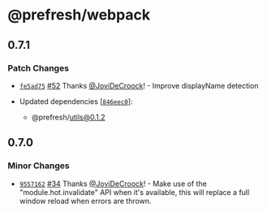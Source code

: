 # @prefresh/webpack

## 0.7.1

### Patch Changes

- [`fe5ad75`](https://github.com/JoviDeCroock/prefresh/commit/fe5ad753ec12d091dd6013d51e2f65512643ce3a) [#52](https://github.com/JoviDeCroock/prefresh/pull/52) Thanks [@JoviDeCroock](https://github.com/JoviDeCroock)! - Improve displayName detection

- Updated dependencies [[`846eec0`](https://github.com/JoviDeCroock/prefresh/commit/846eec0a77ba8f9b8e1ea36bfc0dd6a6ad7ba94c)]:
  - @prefresh/utils@0.1.2

## 0.7.0

### Minor Changes

- [`9557162`](https://github.com/JoviDeCroock/prefresh/commit/95571624e2416190c2e07560fe871084b7cbc5fd) [#34](https://github.com/JoviDeCroock/prefresh/pull/34) Thanks [@JoviDeCroock](https://github.com/JoviDeCroock)! - Make use of the "module.hot.invalidate" API when it's available, this will replace a full window reload when errors are thrown.
